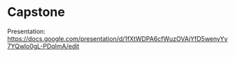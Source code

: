 # Capstone

Presentation: https://docs.google.com/presentation/d/1fXtWDPA6cfWuzOVAjYfD5wenyYv7YQwlo0gL-PDqlmA/edit 
